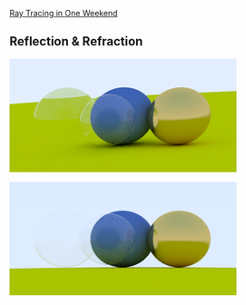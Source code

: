 [Ray Tracing in One Weekend][1]

## Reflection & Refraction

![reflection_refraction_1](image/image1.png)

![reflection_refraction_2](image/image2.png)

[1]: https://in1weekend.blogspot.jp/2016/01/ray-tracing-in-one-weekend.html